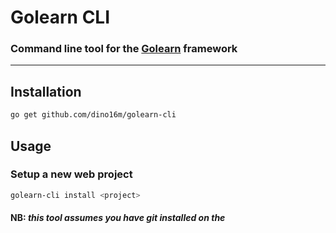 # Golearn CLI
### Command line tool for the [Golearn](https://github.com/dino16m/golearn) framework
---
## Installation

```bash
go get github.com/dino16m/golearn-cli
```

## Usage

### Setup a new web project

```bash
golearn-cli install <project>
```

#### **NB**:  *this tool assumes you have git installed on the*
